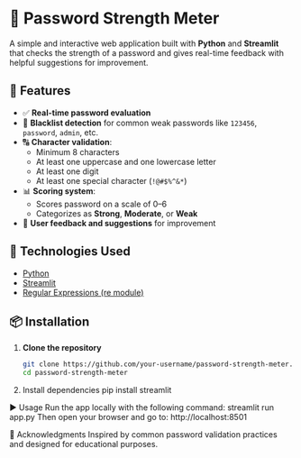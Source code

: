 # 🔐 Password Strength Meter

A simple and interactive web application built with **Python** and **Streamlit** that checks the strength of a password and gives real-time feedback with helpful suggestions for improvement.

## 🚀 Features

- ✅ **Real-time password evaluation**
- 📛 **Blacklist detection** for common weak passwords like `123456`, `password`, `admin`, etc.
- 🔠 **Character validation**:
  - Minimum 8 characters
  - At least one uppercase and one lowercase letter
  - At least one digit
  - At least one special character (`!@#$%^&*`)
- 📊 **Scoring system**:
  - Scores password on a scale of 0–6
  - Categorizes as **Strong**, **Moderate**, or **Weak**
- 💬 **User feedback and suggestions** for improvement

## 🧰 Technologies Used

- [Python](https://www.python.org/)
- [Streamlit](https://streamlit.io/)
- [Regular Expressions (re module)](https://docs.python.org/3/library/re.html)

## 📦 Installation

1. **Clone the repository**  
   ```bash
   git clone https://github.com/your-username/password-strength-meter.git
   cd password-strength-meter
   
2. Install dependencies
    pip install streamlit
   
▶️ Usage
Run the app locally with the following command:
streamlit run app.py
Then open your browser and go to:
http://localhost:8501

🙌 Acknowledgments
Inspired by common password validation practices and designed for educational purposes.


